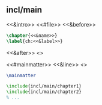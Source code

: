 ## incl/main

<<&intro>>
<<#file>>
<<&before>>

```latex
\chapter{<<&name>>}
\label{ch:<<&label>>}
```

<<&after>>
<</file>>

<<#mainmatter>>
<<&line>>
<</mainmatter>>

```latex
\mainmatter

\include{incl/main/chapter1}
\include{incl/main/chapter2}
% ...
```
